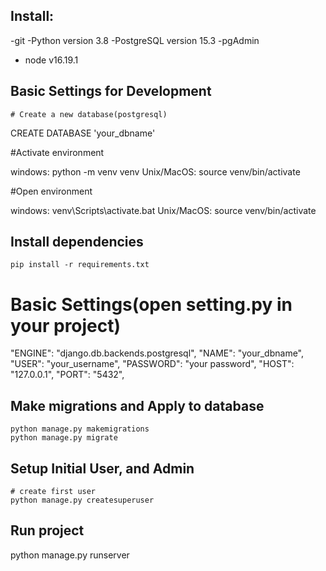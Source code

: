 ## Install:
-git
-Python version 3.8 
-PostgreSQL version 15.3
-pgAdmin
- node v16.19.1

## Basic Settings for Development

    # Create a new database(postgresql)

CREATE DATABASE 'your_dbname'

   #Activate environment

windows:    python -m venv venv
Unix/MacOS: source venv/bin/activate 

   #Open environment

windows:    venv\Scripts\activate.bat
Unix/MacOS: source venv/bin/activate

## Install dependencies
    pip install -r requirements.txt

# Basic Settings(open setting.py in your project)
"ENGINE": "django.db.backends.postgresql",
        "NAME": "your_dbname",
        "USER": "your_username",
        "PASSWORD": "your password",
        "HOST": "127.0.0.1",
        "PORT": "5432", 

## Make migrations and Apply to database
    python manage.py makemigrations 
    python manage.py migrate
## Setup Initial User, and Admin

    # create first user
    python manage.py createsuperuser

## Run project

python manage.py runserver 